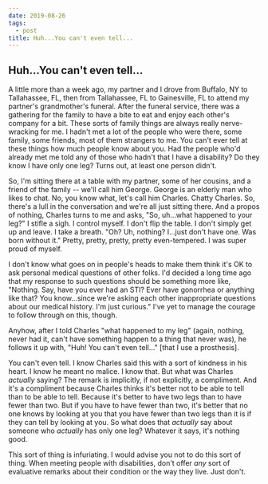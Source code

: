 ```yaml
---
date: 2019-08-26
tags:
  - post
title: Huh...You can't even tell...
---
```


## Huh...You can't even tell...

A little more than a week ago, my partner and I drove from Buffalo, NY to Tallahassee, FL, then from Tallahassee, FL to Gainesville, FL to attend my partner's grandmother's funeral. After the funeral service, there was a gathering for the family to have a bite to eat and enjoy each other's company for a bit. These sorts of family things are always really nerve-wracking for me. I hadn't met a lot of the people who were there, some family, some friends, most of them strangers to me. You can't ever tell at these things how much people know about you. Had the people who'd already met me told any of those who hadn't that I have a disability? Do they know I have only one leg? Turns out, at least one person didn't.

So, I'm sitting there at a table with my partner, some of her cousins, and a friend of the family -- we'll call him George. George is an elderly man who likes to chat. No, you know what, let's call him Charles. Chatty Charles. So, there's a lull in the conversation and we're all just sitting there. And a propos of nothing, Charles turns to me and asks, "So, uh...what happened to your leg?" I stifle a sigh. I control myself. I don't flip the table. I don't simply get up and leave. I take a breath. "Oh? Uh, nothing? I...just don't have one. Was born without it." Pretty, pretty, pretty, pretty even-tempered. I was super proud of myself.

I don't know what goes on in people's heads to make them think it's OK to ask personal medical questions of other folks. I'd decided a long time ago that my response to such questions should be something more like, "Nothing. Say, have you ever had an STI? Ever have gonorrhea or anything like that? You know...since we're asking each other inappropriate questions about our medical history. I'm just curious." I've yet to manage the courage to follow through on this, though.

Anyhow, after I told Charles "what happened to my leg" (again, nothing, never had it, can't have something happen to a thing that never was), he follows it up with, "Huh! You can't even tell..." [that I use a prosthesis].

You can't even tell. I know Charles said this with a sort of kindness in his heart. I know he meant no malice. I know that. But what was Charles *actually* saying? The remark is implicitly, if not explicitly, a compliment. And it's a compliment because Charles thinks it's better not to be able to tell than to be able to tell. Because it's better to have two legs than to have fewer than two. But if you have to have fewer than two, it's better that no one knows by looking at you that you have fewer than two legs than it is if they can tell by looking at you. So what does that *actually* say about someone who *actually* has only one leg? Whatever it says, it's nothing good.

This sort of thing is infuriating. I would advise you not to do this sort of thing. When meeting people with disabilities, don't offer *any* sort of evaluative remarks about their condition or the way they live. Just don't.

